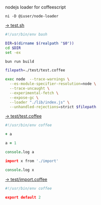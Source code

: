 <!-- EDIT /Users/z/iuser/nodejs-loader/readme.md -->

nodejs loader for coffeescript

```
ni -D @iuser/node-loader
```

[→ test.sh](test.sh)

```sh
#!/usr/bin/env bash

DIR=$(dirname $(realpath "$0"))
cd $DIR
set -ex

bun run build

filepath=./test/test.coffee

exec node  --trace-warnings \
  --es-module-specifier-resolution=node \
  --trace-uncaught \
  --experimental-fetch \
  --expose-gc \
  --loader "./lib/index.js" \
  --unhandled-rejections=strict $filepath
```


[→ test/test.coffee](test/test.coffee)

```coffee
#!/usr/bin/env coffee

+ a

a = 1

console.log a

import x from './import'

console.log x
```


[→ test/import.coffee](test/import.coffee)

```coffee
#!/usr/bin/env coffee

export default 2
```

